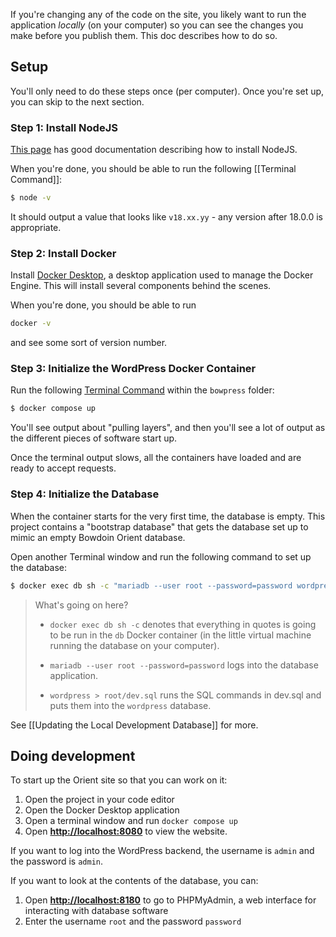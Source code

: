 If you're changing any of the code on the site, you likely want to run the application *locally* (on your computer) so you can see the changes you make before you publish them. This doc describes how to do so.
## Setup

You'll only need to do these steps once (per computer). Once you're set up, you can skip to the next section.

### Step 1: Install NodeJS

[This page](https://docs.npmjs.com/downloading-and-installing-node-js-and-npm) has good documentation describing how to install NodeJS.

When you're done, you should be able to run the following [[Terminal Command]]:

```sh
$ node -v
```

It should output a value that looks like `v18.xx.yy` - any version after 18.0.0 is appropriate.

### Step 2: Install Docker

Install [Docker Desktop](https://www.docker.com/products/docker-desktop/), a desktop application used to manage the Docker Engine. This will install several components behind the scenes.

When you're done, you should be able to run

```sh
docker -v
```

and see some sort of version number.

### Step 3: Initialize the WordPress Docker Container

Run the following [Terminal Command](Terminal%20Command.md) within the `bowpress` folder:

```sh
$ docker compose up
```

You'll see output about "pulling layers", and then you'll see a lot of output as the different pieces of software start up.

Once the terminal output slows, all the containers have loaded and are ready to accept requests.

### Step 4: Initialize the Database

When the container starts for the very first time, the database is empty. This project contains a "bootstrap database" that gets the database set up to mimic an empty Bowdoin Orient database.

Open another Terminal window and run the following command to set up the database:

```sh
$ docker exec db sh -c "mariadb --user root --password=password wordpress < /root/dev.sql"
```

> What's going on here?
> 
> * `docker exec db sh -c` denotes that everything in quotes is going to be run in the `db` Docker container (in the little virtual machine running the database on your computer).
> 
> * `mariadb --user root --password=password` logs into the database application.
>
> * `wordpress > root/dev.sql` runs the SQL commands in dev.sql and puts them into the `wordpress` database.

See [[Updating the Local Development Database]] for more.

## Doing development

To start up the Orient site so that you can work on it:

1. Open the project in your code editor
2. Open the Docker Desktop application
3. Open a terminal window and run `docker compose up`
4. Open **<http://localhost:8080>** to view the website.

If you want to log into the WordPress backend, the username is `admin` and the password is `admin`.

If you want to look at the contents of the database, you can:

1. Open **<http://localhost:8180>** to go to PHPMyAdmin, a web interface for interacting with database software
2. Enter the username `root` and the password `password`